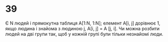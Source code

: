 ﻿# 39
Є N людей і прямокутна таблиця А[1:N, 1:N]; елемент A[i, j] дорівнює 1, якщо людина i знайома з людиною j, А[i, j] = А [j, i]. Чи можна розбити людей на дві групи так, щоб у кожній групі були тільки незнайомі люди.